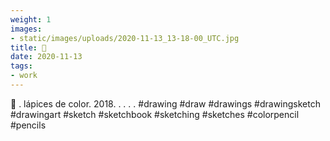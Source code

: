 ```yaml
---
weight: 1
images:
- static/images/uploads/2020-11-13_13-18-00_UTC.jpg
title: 🔴
date: 2020-11-13
tags:
- work
---
```


🔴
.
lápices de color.
2018.
.
.
.
.
#drawing #draw #drawings #drawingsketch #drawingart #sketch #sketchbook #sketching #sketches  #colorpencil #pencils
